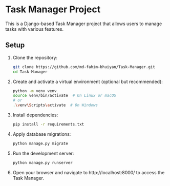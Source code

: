 # Task Manager Project

This is a Django-based Task Manager project that allows users to manage tasks with various features.

## Setup

1. Clone the repository:
   ```bash
   git clone https://github.com/md-fahim-bhuiyan/Task-Manager.git
   cd Task-Manager
   
2. Create and activate a virtual environment (optional but recommended):
    ```bash
    python -m venv venv
    source venv/bin/activate  # On Linux or macOS
    # or
    .\venv\Scripts\activate  # On Windows
    
3. Install dependencies:
    ```bash
    pip install -r requirements.txt
    
4. Apply database migrations:
   ```bash
   python manage.py migrate
   
5. Run the development server:
    ```bash
    python manage.py runserver

6. Open your browser and navigate to http://localhost:8000/ to access the Task Manager.

